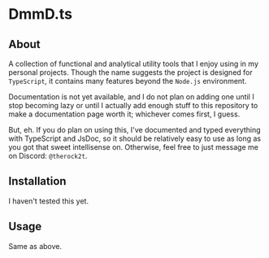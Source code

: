 # DmmD.ts

## About

A collection of functional and analytical utility tools that I enjoy using in my personal projects. Though the name
suggests the project is designed for `TypeScript`, it contains many features beyond the `Node.js` environment.

Documentation is not yet available, and I do not plan on adding one until I stop becoming lazy or until I actually
add enough stuff to this repository to make a documentation page worth it; whichever comes first, I guess.

But, eh. If you do plan on using this, I've documented and typed everything with TypeScript and JsDoc, so it should
be relatively easy to use as long as you got that sweet intellisense on. Otherwise, feel free to just message me on
Discord: `@therock2t`.

## Installation

I haven't tested this yet.

## Usage

Same as above.
